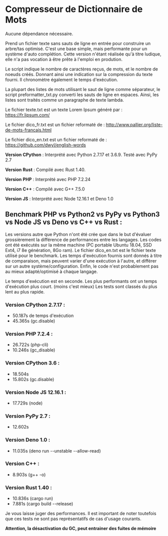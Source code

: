 # Compresseur de Dictionnaire de Mots

Aucune dépendance nécessaire.

Prend un fichier texte sans sauts de ligne en entrée pour construire un arbre/tas optimisé.
C'est une base simple, mais performante pour un système d'auto complétion.
Cette version n'étant réalisée qu'à titre ludique, elle n'a pas vocation à être prête à l'emploi en prodution.

Le script indique le nombre de caractères reçus, de mots, et le nombre de noeuds créés.
Donnant ainsi une indication sur la compression du texte fourni.
Il chronomètre également le temps d'exécution.

La plupart des listes de mots utilisant le saut de ligne comme séparateur, le script preformatter_txt.py converti les sauts de ligne en espaces. Ainsi, les listes sont traités comme un paragraphe de texte lambda.

Le fichier texte.txt est un texte Lorem Ipsum généré par : https://fr.lipsum.com/

Le fichier dico_fr.txt est un fichier reformaté de : http://www.pallier.org/liste-de-mots-francais.html

Le fichier dico_en.txt est un fichier reformaté de : https://github.com/dwyl/english-words

**Version CPython** : Interprété avec Python 2.7.17 et 3.6.9. Testé avec PyPy 2.7

**Version Rust** : Compilé avec Rust 1.40.

**Version PHP** : Interprété avec PHP 7.2.24

**Version C++** : Compilé avec G++ 7.5.0

**Version JS** : Interprété avec Node 12.16.1 et Deno 1.0

## Benchmark PHP vs Python2 vs PyPy vs Python3 vs Node JS vs Deno vs C++ vs Rust :
Les versions autre que Python n'ont été crée que dans le but d'évaluer grossièrement la différence de performances entre les langages.
Les codes ont été exécutés sur la même machine (PC portable Ubuntu 18.04, SSD Ext4, i7 8e génération, 8Go ram).
Le fichier dico_en.txt est le fichier texte utilisé pour le benchmark.
Les temps d'exécution fournis sont donnés à titre de comparaison, mais peuvent varier d'une exécution à l'autre, et différer sur un autre système/configuration. Enfin, le code n'est probablement pas au mieux adapté/optimisé à chaque langage.

Le temps d'exécution est en seconde. Les plus performants ont un temps d'exécution plus court. (moins c'est mieux)
Les tests sont classés du plus lent au plus rapide.

### Version CPython 2.7.17 : 
  - 50.187s de temps d'exécution
  - 45.365s (gc.disable)

### Version PHP 7.2.4 :
  - 26.722s (php-cli)
  - 10.246s (gc_disable)

### Version CPython 3.6 :
  - 18.504s
  - 15.802s (gc.disable)

### Version Node JS 12.16.1 :
  - 17.729s (node)

### Version PyPy 2.7 :
  - 12.602s

### Version Deno 1.0 :
  - 11.035s (deno run --unstable --allow-read)

### Version C++ :
  - 8.903s (g++ -o)

### Version Rust 1.40 : 
  - 10.836s (cargo run)
  - 7.881s (cargo build --release)

Je vous laisse juger des performances. Il est important de noter toutefois que ces tests ne sont pas représentatifs de cas d'usage courants.

**Attention, la désactivation du GC, peut entrainer des fuites de mémoire**
